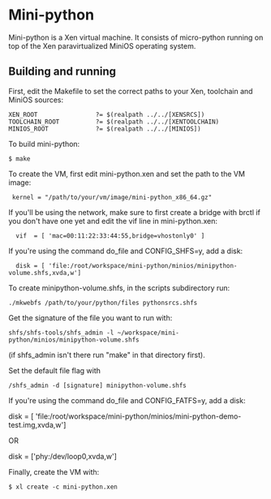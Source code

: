 # Mini-python

Mini-python is a Xen virtual machine. It consists of micro-python
running on top of the Xen paravirtualized MiniOS operating system.

## Building and running

First, edit the Makefile to set the correct paths to your Xen,
toolchain and MiniOS sources:

    XEN_ROOT                ?= $(realpath ../../[XENSRCS])
    TOOLCHAIN_ROOT          ?= $(realpath ../../[XENTOOLCHAIN)
    MINIOS_ROOT             ?= $(realpath ../../[MINIOS])

To build mini-python:

    $ make

To create the VM, first edit mini-python.xen and set the path to the
VM image:

     kernel = "/path/to/your/vm/image/mini-python_x86_64.gz"

If you'll be using the network, make sure to first create a bridge with
brctl if you don't have one yet and edit the vif line in mini-python.xen:

      vif  = [ 'mac=00:11:22:33:44:55,bridge=vhostonly0' ]

If you're using the command do_file and CONFIG_SHFS=y, add a disk:

      disk = [ 'file:/root/workspace/mini-python/minios/minipython-volume.shfs,xvda,w']

To create minipython-volume.shfs, in the scripts subdirectory run:

    ./mkwebfs /path/to/your/python/files pythonsrcs.shfs

Get the signature of the file you want to run with:

    shfs/shfs-tools/shfs_admin -l ~/workspace/mini-python/minios/minipython-volume.shfs

(if shfs_admin isn't there run "make" in that directory first).

Set the default file flag with

    /shfs_admin -d [signature] minipython-volume.shfs

If you're using the command do_file and CONFIG_FATFS=y, add a disk:

disk = [ 'file:/root/workspace/mini-python/minios/mini-python-demo-test.img,xvda,w']

OR

disk = ['phy:/dev/loop0,xvda,w']

Finally, create the VM with:

    $ xl create -c mini-python.xen


